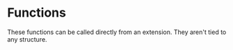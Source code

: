 # Functions

These functions can be called directly from an extension. They aren't tied to any structure.
